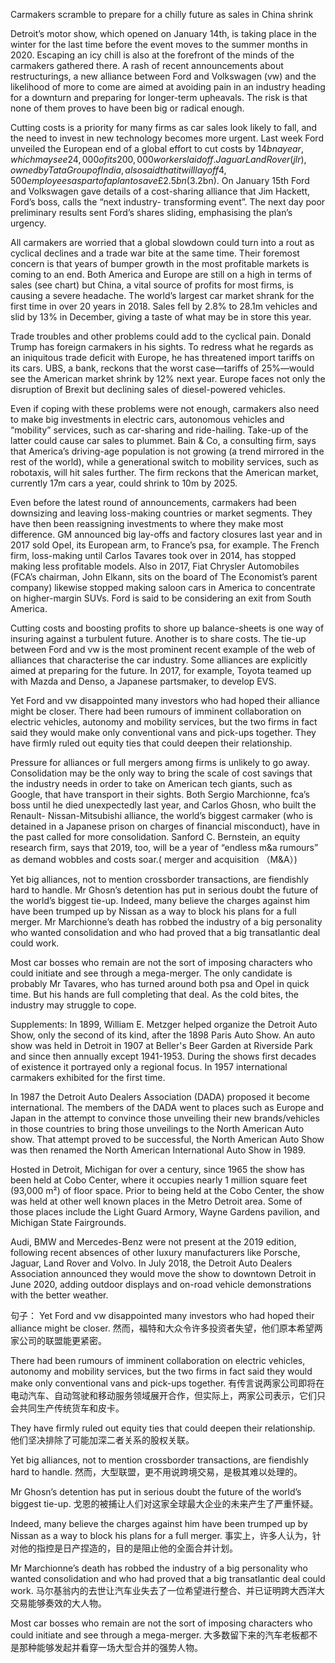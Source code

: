Carmakers scramble to prepare for a chilly future as sales in China shrink

Detroit’s motor show, which opened on January 14th, is taking place in the winter for the last time before the event moves to the summer months in 2020. Escaping an icy chill is also at the forefront of the minds of the carmakers gathered there. A rash of recent announcements about restructurings, a new alliance between Ford and Volkswagen (vw) and the likelihood of more to come are aimed at avoiding pain in an industry heading for a downturn and preparing for longer-term upheavals. The risk is that none of them proves to have been big or radical enough.

Cutting costs is a priority for many firms as car sales look likely to fall, and the need to invest in new technology becomes more urgent. Last week Ford unveiled the European end of a global effort to cut costs by $14bn a year, which may see 24,000 of its 200,000 workers laid off. Jaguar Land Rover (jlr), owned by Tata Group of India, also said that it will lay off 4,500 employees as part of a plan to save £2.5bn ($3.2bn). On January 15th Ford and Volkswagen gave details of a cost-sharing alliance that Jim Hackett, Ford’s boss, calls the “next industry- transforming event”. The next day poor preliminary results sent Ford’s shares sliding, emphasising the plan’s urgency.

All carmakers are worried that a global slowdown could turn into a rout as cyclical declines and a trade war bite at the same time. Their foremost concern is that years of bumper growth in the most profitable markets is coming to an end. Both America and Europe are still on a high in terms of sales (see chart) but China, a vital source of profits for most firms, is causing a severe headache. The world’s largest car market shrank for the first time in over 20 years in 2018. Sales fell by 2.8% to 28.1m vehicles and slid by 13% in December, giving a taste of what may be in store this year.

Trade troubles and other problems could add to the cyclical pain. Donald Trump has foreign carmakers in his sights. To redress what he regards as an iniquitous trade deficit with Europe, he has threatened import tariffs on its cars. UBS, a bank, reckons that the worst case—tariffs of 25%—would see the American market shrink by 12% next year. Europe faces not only the disruption of Brexit but declining sales of diesel-powered vehicles.

Even if coping with these problems were not enough, carmakers also need to make big investments in electric cars, autonomous vehicles and “mobility” services, such as car-sharing and ride-hailing. Take-up of the latter could cause car sales to plummet. Bain & Co, a consulting firm, says that America’s driving-age population is not growing (a trend mirrored in the rest of the world), while a generational switch to mobility services, such as robotaxis, will hit sales further. The firm reckons that the American market, currently 17m cars a year, could shrink to 10m by 2025.

Even before the latest round of announcements, carmakers had been downsizing and leaving loss-making countries or market segments. They have then been reassigning investments to where they make most difference. GM announced big lay-offs and factory closures last year and in 2017 sold Opel, its European arm, to France’s psa, for example. The French firm, loss-making until Carlos Tavares took over in 2014, has stopped making less profitable models. Also in 2017, Fiat Chrysler Automobiles (FCA’s chairman, John Elkann, sits on the board of The Economist’s parent company) likewise stopped making saloon cars in America to concentrate on higher-margin SUVs. Ford is said to be considering an exit from South America.

Cutting costs and boosting profits to shore up balance-sheets is one way of insuring against a turbulent future. Another is to share costs. The tie-up between Ford and vw is the most prominent recent example of the web of alliances that characterise the car industry. Some alliances are explicitly aimed at preparing for the future. In 2017, for example, Toyota teamed up with Mazda and Denso, a Japanese partsmaker, to develop EVS.

Yet Ford and vw disappointed many investors who had hoped their alliance might be closer. There had been rumours of imminent collaboration on electric vehicles, autonomy and mobility services, but the two firms in fact said they would make only conventional vans and pick-ups together. They have firmly ruled out equity ties that could deepen their relationship.

Pressure for alliances or full mergers among firms is unlikely to go away. Consolidation may be the only way to bring the scale of cost savings that the industry needs in order to take on American tech giants, such as Google, that have transport in their sights. Both Sergio Marchionne, fca’s boss until he died unexpectedly last year, and Carlos Ghosn, who built the Renault- Nissan-Mitsubishi alliance, the world’s biggest carmaker (who is detained in a Japanese prison on charges of financial misconduct), have in the past called for more consolidation. Sanford C. Bernstein, an equity research firm, says that 2019, too, will be a year of “endless m&a rumours” as demand wobbles and costs soar.( merger and acquisition （M&A）)

Yet big alliances, not to mention crossborder transactions, are fiendishly hard to handle. Mr Ghosn’s detention has put in serious doubt the future of the world’s biggest tie-up. Indeed, many believe the charges against him have been trumped up by Nissan as a way to block his plans for a full merger. Mr Marchionne’s death has robbed the industry of a big personality who wanted consolidation and who had proved that a big transatlantic deal could work.

Most car bosses who remain are not the sort of imposing characters who could initiate and see through a mega-merger. The only candidate is probably Mr Tavares, who has turned around both psa and Opel in quick time. But his hands are full completing that deal. As the cold bites, the industry may struggle to cope.

Supplements:
In 1899, William E. Metzger helped organize the Detroit Auto Show, only the second of its kind, after the 1898 Paris Auto Show. An auto show was held in Detroit in 1907 at Beller's Beer Garden at Riverside Park and since then annually except 1941-1953. During the shows first decades of existence it portrayed only a regional focus. In 1957 international carmakers exhibited for the first time.

In 1987 the Detroit Auto Dealers Association (DADA) proposed it become international. The members of the DADA went to places such as Europe and Japan in the attempt to convince those unveiling their new brands/vehicles in those countries to bring those unveilings to the North American Auto show. That attempt proved to be successful, the North American Auto Show was then renamed the North American International Auto Show in 1989.

Hosted in Detroit, Michigan for over a century, since 1965 the show has been held at Cobo Center, where it occupies nearly 1 million square feet (93,000 m²) of floor space. Prior to being held at the Cobo Center, the show was held at other well known places in the Metro Detroit area. Some of those places include the Light Guard Armory, Wayne Gardens pavilion, and Michigan State Fairgrounds.

Audi, BMW and Mercedes-Benz were not present at the 2019 edition, following recent absences of other luxury manufacturers like Porsche, Jaguar, Land Rover and Volvo. In July 2018, the Detroit Auto Dealers Association announced they would move the show to downtown Detroit in June 2020, adding outdoor displays and on-road vehicle demonstrations with the better weather.


句子：
Yet Ford and vw disappointed many investors who had hoped their alliance might be closer.
然而，福特和大众令许多投资者失望，他们原本希望两家公司的联盟能更紧密。

There had been rumours of imminent collaboration on electric vehicles, autonomy and mobility services, but the two firms in fact said they would make only conventional vans and pick-ups together.
有传言说两家公司即将在电动汽车、自动驾驶和移动服务领域展开合作，但实际上，两家公司表示，它们只会共同生产传统货车和皮卡。

They have firmly ruled out equity ties that could deepen their relationship.
他们坚决排除了可能加深二者关系的股权关联。

Yet big alliances, not to mention crossborder transactions, are fiendishly hard to handle.
然而，大型联盟，更不用说跨境交易，是极其难以处理的。

Mr Ghosn’s detention has put in serious doubt the future of the world’s biggest tie-up.
戈恩的被捕让人们对这家全球最大企业的未来产生了严重怀疑。

Indeed, many believe the charges against him have been trumped up by Nissan as a way to block his plans for a full merger.
事实上，许多人认为，针对他的指控是日产捏造的，目的是阻止他的全面合并计划。

Mr Marchionne’s death has robbed the industry of a big personality who wanted consolidation and who had proved that a big transatlantic deal could work.
马尔基翁内的去世让汽车业失去了一位希望进行整合、并已证明跨大西洋大交易能够奏效的大人物。

Most car bosses who remain are not the sort of imposing characters who could initiate and see through a mega-merger.
大多数留下来的汽车老板都不是那种能够发起并看穿一场大型合并的强势人物。